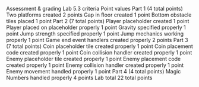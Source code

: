 Assessment & grading
Lab 5.3 criteria
Point values
Part 1
(4 total points)
Two platforms created
2 points
Gap in floor created
1 point
Bottom obstacle tiles placed
1 point
Part 2
(7 total points)
Player placeholder created
1 point
Player placed on placeholder properly
1 point
Gravity specified properly
1 point
Jump strength specified properly
1 point
Jump mechanics working properly
1 point
Game end event handlers created properly
2 points
Part 3
(7 total points)
Coin placeholder tile created properly
1 point
Coin placement code created properly
1 point
Coin collision handler created properly
1 point
Enemy placeholder tile created properly
1 point
Enemy placement code created properly
1 point
Enemy collision handler created properly
1 point
Enemy movement handled properly
1 point
Part 4
(4 total points)
Magic Numbers handled properly
4 points
Lab total
22 total points
